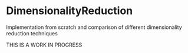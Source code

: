 # DimensionalityReduction
Implementation from scratch and comparison of different dimensionality reduction techniques

THIS IS A WORK IN PROGRESS
